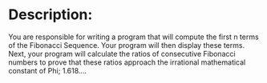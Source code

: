 # Description:
You are responsible for writing a program that will compute the first n terms of the Fibonacci
Sequence. Your program will then display these terms. Next, your program will calculate the
ratios of consecutive Fibonacci numbers to prove that these ratios approach the irrational
mathematical constant of Phi; 1.618….